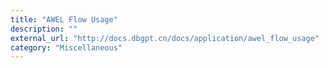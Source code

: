 ```yaml
---
title: "AWEL Flow Usage"
description: ""
external_url: "http://docs.dbgpt.cn/docs/application/awel_flow_usage"
category: "Miscellaneous"
---
```

